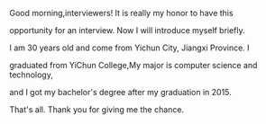   Good morning,interviewers!  It is really my honor to have this

opportunity for an interview. Now I will introduce myself briefly.

I am 30 years old and come from Yichun City, Jiangxi Province. I 

graduated from YiChun College,My major is computer science and technology,

and I got my bachelor's degree after my graduation in 2015.

  


  
  
  That's all. Thank you for giving me the chance.
